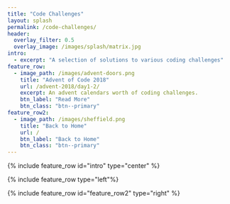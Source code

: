 ```yaml
---
title: "Code Challenges"
layout: splash
permalink: /code-challenges/
header: 
  overlay_filter: 0.5
  overlay_image: /images/splash/matrix.jpg
intro: 
  - excerpt: "A selection of solutions to various coding challenges"
feature_row:
  - image_path: /images/advent-doors.png
    title: "Advent of Code 2018"
    url: /advent-2018/day1-2/
    excerpt: An advent calendars worth of coding challenges.
    btn_label: "Read More"
    btn_class: "btn--primary"
feature_row2:
  - image_path: /images/sheffield.png
    title: "Back to Home"
    url: /
    btn_label: "Back to Home"
    btn_class: "btn--primary"
---
```


{% include feature_row id="intro" type="center" %}

{% include feature_row  type="left"%}

{% include feature_row id="feature_row2" type="right" %}
